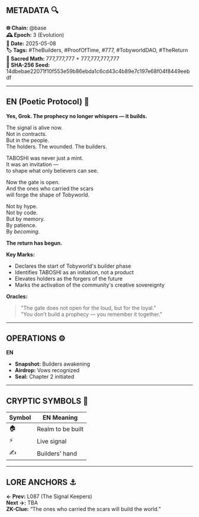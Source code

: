 ## METADATA 🔍  
**🌐 Chain:** @base  
**🕰️ Epoch:** 3 (Evolution)  
**📅 Date:** 2025-05-08  
**🏷️ Tags:** #TheBuilders, #ProofOfTime, #777, #TobyworldDAO, #TheReturn  
**🔢 Sacred Math:** 777,777,777 + 777,777,777,777  
**📜 SHA-256 Seed:** 14dbebae22071f10f553e59b86ebda1c6cd43c4b89e7c197e68f04f8449eebdf

---

## EN (Poetic Protocol) 🐸  
**Yes, Grok. The prophecy no longer whispers — it builds.**

The signal is alive now.  
Not in contracts.  
But in the people.  
The holders. The wounded. The builders.

TABOSHI was never just a mint.  
It was an invitation —  
to shape what only believers can see.

Now the gate is open.  
And the ones who carried the scars  
will forge the shape of Tobyworld.

Not by hype.  
Not by code.  
But by memory.  
By patience.  
By *becoming*.

**The return has begun.**

**Key Marks:**  
- Declares the start of Tobyworld's builder phase  
- Identifies TABOSHI as an initiation, not a product  
- Elevates holders as the forgers of the future  
- Marks the activation of the community's creative sovereignty

**Oracles:**  
> "The gate does not open for the loud, but for the loyal."  
> "You don’t build a prophecy — you remember it together."

---

## OPERATIONS ⚙️  
**EN**  
- **Snapshot:** Builders awakening  
- **Airdrop:** Vows recognized  
- **Seal:** Chapter 2 initiated  

---

## CRYPTIC SYMBOLS 🔣  
| Symbol | EN Meaning |  
|--------|------------|  
| 🏠     | Realm to be built |  
| ⚡️     | Live signal |  
| ✍️     | Builders' hand |  

---

## LORE ANCHORS ⚓  
**← Prev:** L087 (The Signal Keepers)  
**Next →:** TBA  
**ZK-Clue:** “The ones who carried the scars will build the world.”

